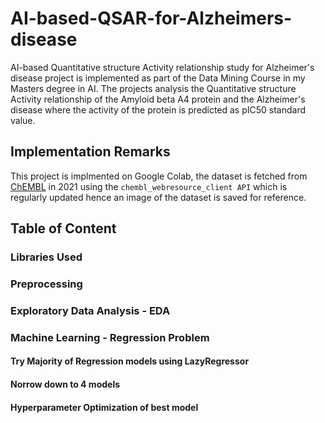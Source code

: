 # AI-based-QSAR-for-Alzheimers-disease
AI-based Quantitative structure Activity relationship study for Alzheimer's disease project is implemented as part of the Data Mining Course in my Masters degree in AI.
The projects analysis the Quantitative structure Activity relationship of the Amyloid beta A4 protein and the Alzheimer's disease where the activity of the protein is
predicted as pIC50 standard value.

## Implementation Remarks
This project is implmented on Google Colab, the dataset is fetched from [ChEMBL](https://www.ebi.ac.uk/chembl/) in 2021 using the `chembl_webresource_client API` which is regularly updated
hence an image of the dataset is saved for reference.


## Table of Content
### Libraries Used
### Preprocessing
### Exploratory Data Analysis - EDA
### Machine Learning - Regression Problem
#### Try Majority of Regression models using LazyRegressor
#### Norrow down to 4 models
#### Hyperparameter Optimization of best model
